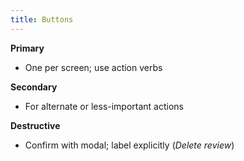 ```yaml
---
title: Buttons
---
```

**Primary**
- One per screen; use action verbs

**Secondary**
- For alternate or less-important actions

**Destructive**
- Confirm with modal; label explicitly (*Delete review*)
